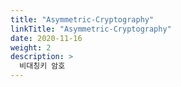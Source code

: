 ```yaml
---
title: "Asymmetric-Cryptography"
linkTitle: "Asymmetric-Cryptography"
date: 2020-11-16
weight: 2
description: >
  비대칭키 암호
---
```

